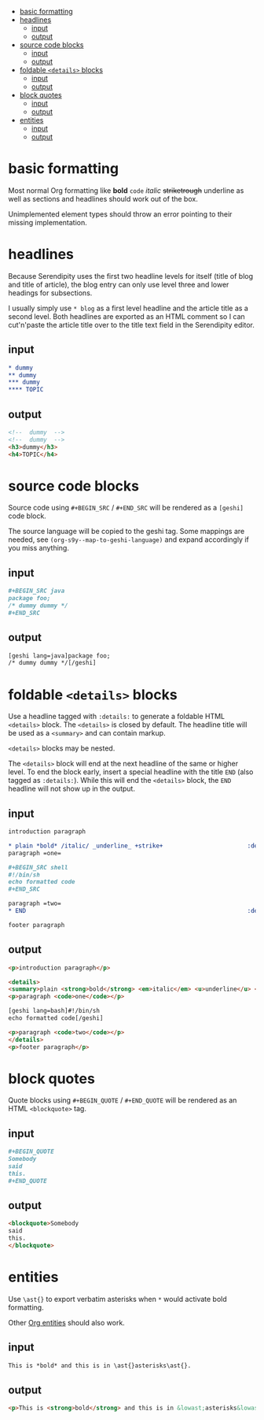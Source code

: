 - [basic formatting](#org6e5e6b1)
- [headlines](#orga4247d9)
  - [input](#org899ec1e)
  - [output](#orgc453e52)
- [source code blocks](#orgc39965f)
  - [input](#org247ace8)
  - [output](#orgc12926f)
- [foldable `<details>` blocks](#orge86027c)
  - [input](#org17fba1d)
  - [output](#org20bbd71)
- [block quotes](#org5c39bd9)
  - [input](#org705fc37)
  - [output](#org312b4fa)
- [entities](#orgd49a55b)
  - [input](#org9eac4ac)
  - [output](#org05f7dbc)



<a id="org6e5e6b1"></a>

# basic formatting

Most normal Org formatting like **bold** `code` *italic* ~~striketrough~~ <span class="underline">underline</span> as well as sections and headlines should work out of the box.

Unimplemented element types should throw an error pointing to their missing implementation.


<a id="orga4247d9"></a>

# headlines

Because Serendipity uses the first two headline levels for itself (title of blog and title of article), the blog entry can only use level three and lower headings for subsections.

I usually simply use `* blog` as a first level headline and the article title as a second level. Both headlines are exported as an HTML comment so I can cut'n'paste the article title over to the title text field in the Serendipity editor.


<a id="org899ec1e"></a>

## input

```org
* dummy
** dummy
*** dummy
**** TOPIC
```


<a id="orgc453e52"></a>

## output

```html
<!--  dummy  -->
<!--  dummy  -->
<h3>dummy</h3>
<h4>TOPIC</h4>
```


<a id="orgc39965f"></a>

# source code blocks

Source code using `#+BEGIN_SRC` / `#+END_SRC` will be rendered as a `[geshi]` code block.

The source language will be copied to the geshi tag. Some mappings are needed, see `(org-s9y--map-to-geshi-language)` and expand accordingly if you miss anything.


<a id="org247ace8"></a>

## input

```org
#+BEGIN_SRC java
package foo;
/* dummy dummy */
#+END_SRC
```


<a id="orgc12926f"></a>

## output

```html
[geshi lang=java]package foo;
/* dummy dummy */[/geshi]
```


<a id="orge86027c"></a>

# foldable `<details>` blocks

Use a headline tagged with `:details:` to generate a foldable HTML `<details>` block. The `<details>` is closed by default. The headline title will be used as a `<summary>` and can contain markup.

`<details>` blocks may be nested.

The `<details>` block will end at the next headline of the same or higher level. To end the block early, insert a special headline with the title `END` (also tagged as `:details:`). While this will end the `<details>` block, the `END` headline will not show up in the output.


<a id="org17fba1d"></a>

## input

```org
introduction paragraph

* plain *bold* /italic/ _underline_ +strike+                        :details:
paragraph =one=

#+BEGIN_SRC shell
#!/bin/sh
echo formatted code
#+END_SRC

paragraph =two=
* END                                                               :details:

footer paragraph
```


<a id="org20bbd71"></a>

## output

```html
<p>introduction paragraph</p>

<details>
<summary>plain <strong>bold</strong> <em>italic</em> <u>underline</u> <s>strike</s></summary>
<p>paragraph <code>one</code></p>

[geshi lang=bash]#!/bin/sh
echo formatted code[/geshi]

<p>paragraph <code>two</code></p>
</details>
<p>footer paragraph</p>
```


<a id="org5c39bd9"></a>

# block quotes

Quote blocks using `#+BEGIN_QUOTE` / `#+END_QUOTE` will be rendered as an HTML `<blockquote>` tag.


<a id="org705fc37"></a>

## input

```org
#+BEGIN_QUOTE
Somebody
said
this.
#+END_QUOTE
```


<a id="org312b4fa"></a>

## output

```html
<blockquote>Somebody
said
this.
</blockquote>
```


<a id="orgd49a55b"></a>

# entities

Use `\ast{}` to export verbatim asterisks when `*` would activate bold formatting.

Other [Org entities](https://orgmode.org/manual/Special-Symbols.html) should also work.


<a id="org9eac4ac"></a>

## input

```org
This is *bold* and this is in \ast{}asterisks\ast{}.
```


<a id="org05f7dbc"></a>

## output

```html
<p>This is <strong>bold</strong> and this is in &lowast;asterisks&lowast;.</p>
```
